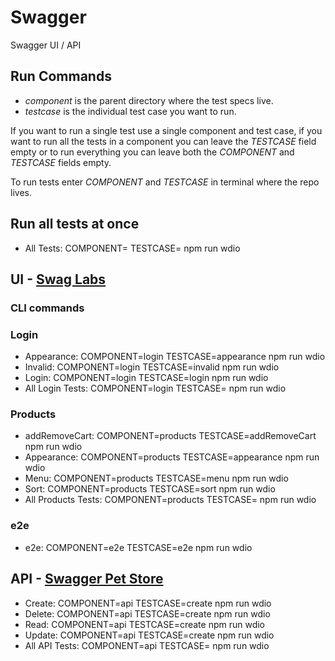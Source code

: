 # Swagger
Swagger UI / API

## Run Commands
- _component_ is the parent directory where the test specs live.
- _testcase_ is the individual test case you want to run.

If you want to run a single test use a single component and test case, if you want to run all
the tests in a component you can leave the _TESTCASE_ field empty or to run everything you can
leave both the _COMPONENT_ and _TESTCASE_ fields empty.

To run tests enter _COMPONENT_ and _TESTCASE_ in terminal where the repo lives.

## Run all tests at once
- All Tests: COMPONENT= TESTCASE= npm run wdio
## UI - [Swag Labs](https://www.saucedemo.com)
### CLI commands
### Login
- Appearance: COMPONENT=login TESTCASE=appearance npm run wdio
- Invalid: COMPONENT=login TESTCASE=invalid npm run wdio
- Login: COMPONENT=login TESTCASE=login npm run wdio
- All Login Tests: COMPONENT=login TESTCASE= npm run wdio
### Products
- addRemoveCart: COMPONENT=products TESTCASE=addRemoveCart npm run wdio
- Appearance: COMPONENT=products TESTCASE=appearance npm run wdio
- Menu: COMPONENT=products TESTCASE=menu npm run wdio
- Sort: COMPONENT=products TESTCASE=sort npm run wdio
- All Products Tests: COMPONENT=products TESTCASE= npm run wdio
### e2e
- e2e: COMPONENT=e2e TESTCASE=e2e npm run wdio

## API - [Swagger Pet Store](https://petstore.swagger.io/)
- Create: COMPONENT=api TESTCASE=create npm run wdio
- Delete: COMPONENT=api TESTCASE=create npm run wdio
- Read: COMPONENT=api TESTCASE=create npm run wdio
- Update: COMPONENT=api TESTCASE=create npm run wdio
- All API Tests: COMPONENT=api TESTCASE= npm run wdio

